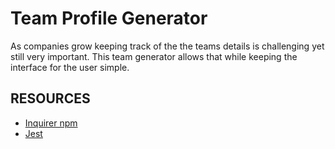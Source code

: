 # Team Profile Generator

As companies grow keeping track of the the teams details is challenging yet still very important.  This team generator allows that while keeping the interface for the user simple. 

## RESOURCES 
* [Inquirer npm](https://www.npmjs.com/package/inquirer)
* [Jest](https://www.npmjs.com/package/jest)

